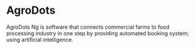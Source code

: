# AgroDots
AgroDots Ng is software that connects commercial farms to food processing industry in one step by providing automated booking system; using artificial intelligence.
